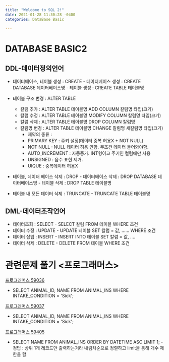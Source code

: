 ```yaml
---
title: "Welcome to SQL 2!"
date: 2021-01-28 11:30:28 -0400
categories: DataBase Basic

---
```



# DATABASE BASIC2


## DDL-데이터정의언어
+ 데이터베이스, 테이블 생성 : CREATE
      - 데이터베이스 생성 : CREATE DATABASE 데이터베이스명
      - 테이블 생성 : CREATE TABLE 테이블명


+ 테이블 구조 변경 : ALTER TABLE
   - 칼럼 추가 : ALTER TABLE 테이블명 ADD COLUMN 칼럼명 타입(크기)
   - 칼럼 수정 : ALTER TABLE 테이블명 MODIFY COLUMN 칼럼명 타입(크기)
   - 칼럼 삭제 : ALTER TABLE 테이블명 DROP COLUMN 칼럼명
   - 칼럼명 변경 : ALTER TABLE 테이블명 CHANGE 칼럼명 새칼럼명 타입(크기)
      * 제약의 종류 : 
       + PRIMARY KEY : 주키 설정(데이터 중복 허용X + NOT NULL)
       + NOT NULL : NULL 데이터 허용 안함. 무조건 데이터 들어와야함.
       + AUTO_INCREMENT : 자동증가. INT형이고 주키인 컬럼에만 사용
       + UNSIGNED : 음수 표현 제거.
       + UIQUE : 중복데이터 허용X


+ 테이블, 데이터 베이스 삭제 : DROP
      - 데이터베이스 삭제 : DROP DATABASE 데이터베이스명
      - 테이블 삭제 : DROP TABLE 테이블명


+ 테이블 내 모든 데이터 삭제 : TRUNCATE
       - TRUNCATE TABLE 테이블명
      
      
## DML-데이터조작언어
+ 데이터조회 : SELECT
       - SELECT 칼럼 FROM 테이블 WHERE 조건
+ 데이터 수정 : UPDATE
       - UPDATE 테이블 SET 칼럼 = 값, ...... WHERE 조건
+ 데이터 삽입 : INSERT
       - INSERT INTO 테이블 SET 칼럼 = 값, ....
+ 데이터 삭제 : DELETE
       - DELETE FROM 테이블 WHERE 조건


# 관련문제 풀기 <프로그래머스>
[프로그래머스 59036](https://programmers.co.kr/learn/courses/30/lessons/59036 "아픈 동물 찾기")
+ SELECT ANIMAL_ID, NAME
FROM ANIMAL_INS
WHERE INTAKE_CONDITION = 'Sick';


[프로그래머스 59037](https://programmers.co.kr/learn/courses/30/lessons/59037 "어린 동물 찾기")
+ SELECT ANIMAL_ID, NAME
FROM ANIMAL_INS
WHERE INTAKE_CONDITION = 'Sick';


[프로그래머스 59405](https://programmers.co.kr/learn/courses/30/lessons/59405 "상위 n개 레코드")
+ SELECT NAME
FROM ANIMAL_INS
ORDER BY DATETIME ASC
LIMIT 1; 
            - 정답 : 상위 1개 레코드만 출력하는거라 내림차순으로 정렬하고 limit을 통해 개수 제한을 함 

